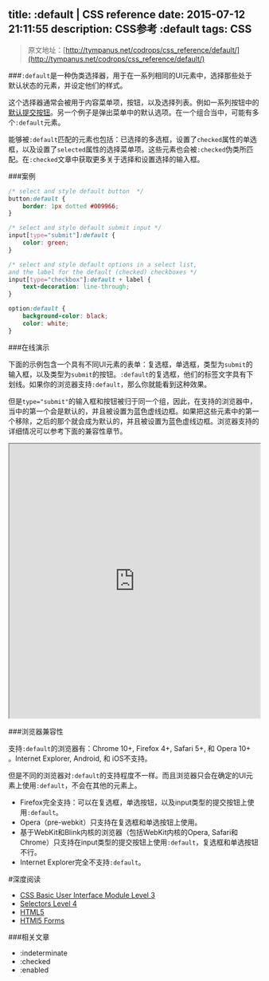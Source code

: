 title: :default | CSS reference
date: 2015-07-12 21:11:55
description: CSS参考 :default
tags: CSS
---

> 原文地址：[http://tympanus.net/codrops/css_reference/default/](http://tympanus.net/codrops/css_reference/default/)

###`:default`是一种伪类选择器，用于在一系列相同的UI元素中，选择那些处于默认状态的元素，并设定他们的样式。

这个选择器通常会被用于内容菜单项，按钮，以及选择列表。例如一系列按钮中的[默认提交按钮](http://www.w3.org/TR/html5/forms.html#default-button)。另一个例子是弹出菜单中的默认选项。在一个组合当中，可能有多个`:default`元素。

能够被`:default`匹配的元素也包括：已选择的多选框，设置了`checked`属性的单选框，以及设置了`selected`属性的选择菜单项。这些元素也会被`:checked`伪类所匹配。在`:checked`文章中获取更多关于选择和设置选择的输入框。

<!--more-->

###案例

```css
/* select and style default button  */
button:default {
    border: 1px dotted #009966;
}

/* select and style default submit input */
input[type="submit"]:default {
    color: green;
}

/* select and style default options in a select list, 
and the label for the default (checked) checkboxes */
input[type="checkbox"]:default + label {
    text-decoration: line-through;
}

option:default {
    background-color: black;
    color: white; 
}
```

###在线演示

下面的示例包含一个具有不同UI元素的表单：复选框，单选框，类型为`submit`的输入框，以及类型为`submit`的按钮。`:default`的复选框，他们的标签文字具有下划线。如果你的浏览器支持`:default`，那么你就能看到这种效果。

但是`type="submit"`的输入框和按钮被归于同一个组，因此，在支持的浏览器中，当中的第一个会是默认的，并且被设置为蓝色虚线边框。如果把这些元素中的第一个移除，之后的那个就会成为默认的，并且被设置为蓝色虚线边框。浏览器支持的详细情况可以参考下面的兼容性章节。

<iframe src="http://tympanus.net/codrops-playground/SaraSoueidan/y9Oi9N4K/embed/result,html,css/" width="100%" height="550px"></iframe>

###浏览器兼容性

支持`:default`的浏览器有：Chrome 10+, Firefox 4+, Safari 5+, 和 Opera 10+ 。Internet Explorer, Android, 和 iOS不支持。

但是不同的浏览器对`:default`的支持程度不一样。而且浏览器只会在确定的UI元素上使用`:default`，不会在其他的元素上。

* Firefox完全支持：可以在复选框，单选按钮，以及input类型的提交按钮上使用`:default`。
* Opera（pre-webkit）只支持在复选框和单选按钮上使用。
* 基于WebKit和Blink内核的浏览器（包括WebKit内核的Opera, Safari和Chrome）只支持在input类型的提交按钮上使用`:default`，复选框和单选按钮不行。
* Internet Explorer完全不支持`:default`。

#深度阅读

* [CSS Basic User Interface Module Level 3](http://dev.w3.org/csswg/css-ui/#pseudo-default)
* [Selectors Level 4](http://dev.w3.org/csswg/selectors4/#default-pseudo)
* [HTML5](http://www.w3.org/TR/html5/disabled-elements.html#selector-default)
* [HTMl5 Forms](http://www.w3.org/TR/html5/forms.html#default-button)

###相关文章

* :indeterminate
* :checked
* :enabled
